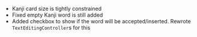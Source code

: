 - Kanji card size is tightly constrained
- Fixed empty Kanji word is still added
- Added checkbox to show if the word will be accepted/inserted. Rewrote `TextEditingController`s for this